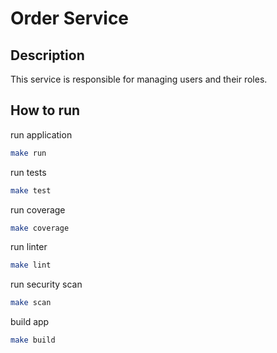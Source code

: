 # Order Service

## Description

This service is responsible for managing users and their roles.

## How to run

run application

```bash
make run
```

run tests

```bash
make test
```

run coverage

```bash
make coverage
```

run linter

```bash
make lint
```

run security scan

```bash
make scan
```

build app

```bash
make build
```
